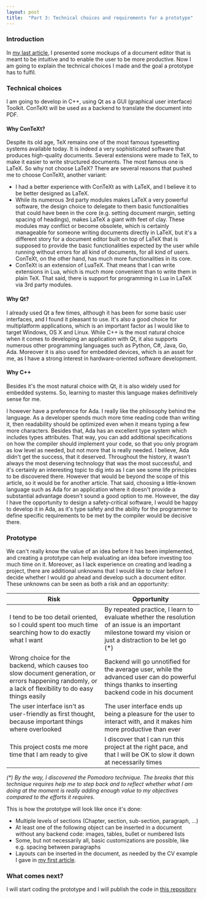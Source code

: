 ```yaml
---
layout: post
title:  "Part 3: Technical choices and requirements for a prototype"
---
```


<!---
your comment goes here
and here
-->

### Introduction

In [my last article](../../../2020/09/25/some-mockups.html), I presented some mockups of a document editor that is meant to be intuitive and to enable the user to be more productive. Now I am going to explain the technical choices I made and the goal a prototype has to fulfil. 

### Technical choices

I am going to develop in C++, using Qt as a GUI (graphical user interface) Toolkit. ConTeXt will be used as a backend to translate the document into PDF.

#### Why ConTeXt?

Despite its old age, TeX remains one of the most famous typesetting systems available today. It is indeed a very sophisticated software that produces high-quality documents. Several extensions were made to TeX, to make it easier to write structured documents. The most famous one is LaTeX. So why not choose LaTeX? There are several reasons that pushed me to choose ConTeXt, another variant:

* I had a better experience with ConTeXt as with LaTeX, and I believe it to be better designed as LaTeX.
* While its numerous 3rd party modules makes LaTeX a very powerful software, the design choice to delegate to them basic functionalities that could have been in the core (e.g. setting document margin, setting spacing of headings), makes LaTeX a giant with feet of clay. These modules may conflict or become obsolete, which is certainly manageable for someone writing documents directly in LaTeX, but it's a different story for a document editor built on top of LaTeX that is supposed to provide the basic functionalities expected by the user while running without errors for all kind of documents, for all kind of users. ConTeXt, on the other hand, has much more functionalities in its core.
* ConTeXt is an extension of LuaTeX. That means that I can write extensions in Lua, which is much more convenient than to write them in plain TeX. That said, there is support for programming in Lua in LaTeX via 3rd party modules.

#### Why Qt?

I already used Qt a few times, although it has been for some basic user interfaces, and I found it pleasant to use. It's also a good choice for multiplatform applications, which is an important factor as I would like to target Windows, OS X and Linux. While C++ is the most natural choice when it comes to developing an application with Qt, it also supports numerous other programming languages such as Python, C#, Java, Go, Ada. Moreover it is also used for embedded devices, which is an asset for me, as I have a strong interest in hardware-oriented software development.

#### Why C++

Besides it's the most natural choice with Qt, it is also widely used for embedded systems. So, learning to master this language makes definitively sense for me.

I however have a preference for Ada. I really like the philosophy behind the language. As a developer spends much more time reading code than writing it, then readability should be optimized even when it means typing a few more characters. Besides that, Ada has an excellent type system which includes types attributes. That way, you can add additional specifications on how the compiler should implement your code, so that you only program as low level as needed, but not more that is really needed. I believe, Ada didn't get the success, that it deserved. Throughout the history, it wasn't always the most deserving technology that was the most successful, and it's certainly an interesting topic to dig into as I can see some life principles to be discovered there. However that would be beyond the scope of this article, so it would be for another article. That said, choosing a little-known language such as Ada for an application where it doesn't provide a substantial advantage doesn't sound a good option to me. However, the day I have the opportunity to design a safety-critical software, I would be happy to develop it in Ada, as it's type safety and the ability for the programmer to define specific requirements to be met by the compiler would be decisive there.

### Prototype

We can't really know the value of an idea before it has been implemented, and creating a prototype can help evaluating an idea before investing too much time on it. Moreover, as I lack experience on creating and leading a project, there are additional unknowns that I would like to clear before I decide whether I would go ahead and develop such a document editor. These unknowns can be seen as both a risk and an opportunity:

| Risk | Opportunity |
|---|---|
| I tend to be too detail oriented, so I could spent too much time searching how to do exactly what I want | By repeated practice, I learn to evaluate whether the resolution of an issue is an important milestone toward my vision or just a distraction to be let go (*) |
| Wrong choice for the backend, which causes too slow document generation, or errors happening randomly, or a lack of flexibility to do easy things easily | Backend will go unnotified for the average user, while the advanced user can do powerful things thanks to inserting backend code in his document |
| The user interface isn't as user-friendly as first thought, because important things where overlooked | The user interface ends up being a pleasure for the user to interact with, and it makes him more productive than ever |
| This project costs me more time that I am ready to give | I discover that I can run this project at the right pace, and that I will be OK to slow it down at necessarily times |

_(*) By the way, I discovered the Pomodoro technique. The breaks that this technique requires help me to step back and to reflect whether what I am doing at the moment is really adding enough value to my objectives compared to the efforts it requires._

This is how the prototype will look like once it's done:

* Multiple levels of sections (Chapter, section, sub-section, paragraph, ...)
* At least one of the following object can be inserted in a document without any backend code: images, tables, bullet or numbered lists
* Some, but not necessarily all, basic customizations are possible, like e.g. spacing between paragraphs
* Layouts can be inserted in the document, as needed by the CV example I gave in [my first article](../../../2020/09/16/time-for-a-new-document-editor.html).

### What comes next?

I will start coding the prototype and I will publish the code in [this repository](https://github.com/jonsba/joed/)
